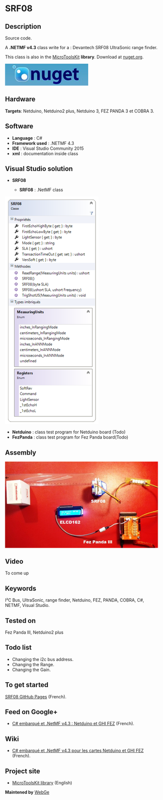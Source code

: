 # SRF08

## Description

Source code.

A **.NETMF v4.3** class write for a : Devantech SRF08 UltraSonic range finder. 

This class is also in the [MicroToolsKit](https://www.nuget.org/packages/WEBGE.Microtoolskit/) **library**. Download at [nuget.org](https://www.nuget.org).

![nuget](img/nuget.JPG)

## Hardware

**Targets**: Netduino, Netduino2 plus, Netduino 3, FEZ PANDA 3 et COBRA 3.

## Software

* **Language** : C#
* **Framework used** : .NETMF 4.3
* **IDE** : Visual Studio Community 2015
* **xml** : documentation inside class  

## Visual Studio solution

* **SRF08**

  * **SRF08** : .NetMF class

![SRF08](img/srf08.png)

* **Netduino** : class test program for Netduino board (Todo)
* **FezPanda** : class test program for Fez Panda board(Todo)

## Assembly

![SRF08](img/srf08.jpg)

## Video

To come up

## Keywords

I²C Bus, UltraSonic, range finder, Netduino, FEZ, PANDA, COBRA, C#, NETMF, Visual Studio.

## Tested on

Fez Panda III, Netduino2 plus

## Todo list

* Changing the i2c bus address.
* Changing the Range.
* Changing the Gain.

## To get started

[SRF08 GitHub Pages](http://webge.github.io/SRF08/) (French).

## Feed on Google+

* [C# embarqué et .NetMF v4.3 : Netduino et GHI FEZ](https://plus.google.com/collection/oaaJX) (French).

## Wiki

* [C# embarqué et .NetMF v4.3 pour les cartes Netduino et GHI FEZ](http://webge.dyndns-server.com/dokuwiki/doku.php?id=netmf43:accueilnetmf) (French).

## Project site

* [MicroToolsKit library](http://webge.dyndns-server.com/dokuwiki/doku.php?id=netmf43:6_microtoolskit) (English)

**Maintened by** [WebGe](mailto:philippemariano@gmail.com)
